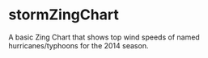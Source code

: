 # stormZingChart
A basic Zing Chart that shows top wind speeds of named hurricanes/typhoons for the 2014 season.

